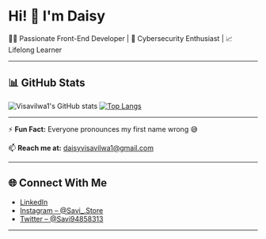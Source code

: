 # Hi! 👋 I'm Daisy

👩‍💻 Passionate Front-End Developer | 🌱 Cybersecurity Enthusiast | 📈 Lifelong Learner

---

## 📊 GitHub Stats

![Visavilwa1's GitHub stats](https://github-readme-stats.vercel.app/api?username=visavilwa1&theme=tokyonight&show_icons=true)
[![Top Langs](https://github-readme-stats.vercel.app/api/top-langs/?username=visavilwa1&layout=compact&theme=tokyonight)](https://github.com/anuraghazra/github-readme-stats)

---

⚡ **Fun Fact:** Everyone pronounces my first name wrong 😅

📫 **Reach me at:** [daisyvisavilwa1@gmail.com](mailto:daisyvisavilwa1@gmail.com)

---

## 🌐 Connect With Me

- [LinkedIn](https://www.linkedin.com/in/visavilwa-daisy-766b68274/)  
- [Instagram – @Savi_.Store](https://www.instagram.com/savi_.store/)  
- [Twitter – @Savi94858313](https://twitter.com/Savi94858313)

---


